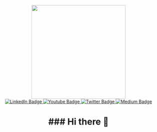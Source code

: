 <div id="header" align="center">
  <img src="https://img.freepik.com/free-vector/hand-drawn-iranian-woman-illustration_23-2149857240.jpg?w=740&t=st=1674977338~exp=1674977938~hmac=538fb1de96b61b3d444d013935bf64f388c08417d36de1ef9afca7a29c358623" width="300"/>


<div id="badges">
  <a href="https://www.linkedin.com/in/javeria-hassan/" target="_blank">
    <img src="https://img.shields.io/badge/LinkedIn-blue?style=for-the-badge&logo=linkedin&logoColor=white" alt="LinkedIn Badge"/>
  </a>
  <a href="https://www.youtube.com/@programmingwithjh" target="_blank">
    <img src="https://img.shields.io/badge/YouTube-red?style=for-the-badge&logo=youtube&logoColor=white" alt="Youtube Badge"/>
  </a>
  <a href="https://twitter.com/_JaveriaHassan" target="_blank">
    <img src="https://img.shields.io/badge/Twitter-blue?style=for-the-badge&logo=twitter&logoColor=white" alt="Twitter Badge"/>
  </a>
   <a href=https://medium.com/@javeria.hassan2601" target="_blank">
    <img src="https://img.shields.io/badge/Medium-blue?style=for-the-badge&logo=medium&logoColor=white" alt="Medium Badge"/>
  </a>
</div>
<img src="https://komarev.com/ghpvc/?username=Javeria-Hassan-SE&style=flat-square&color=blue" alt=""/>
                                                                                                    <h1>
 ### Hi there 👋
</div>



<!--
**Javeria-Hassan-SE/Javeria-Hassan-SE** is a ✨ _special_ ✨ repository because its `README.md` (this file) appears on your GitHub profile.

Here are some ideas to get you started:

- 🔭 I’m currently working on ...
- 🌱 I’m currently learning ...
- 👯 I’m looking to collaborate on ...
- 🤔 I’m looking for help with ...
- 💬 Ask me about ...
- 📫 How to reach me: ...
- 😄 Pronouns: ...
- ⚡ Fun fact: ...
-->
